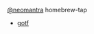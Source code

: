 [@neomantra](https://github.com/neomantra) homebrew-tap

 * [gotf](https://github.com/neomantra/gotf)

